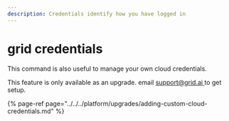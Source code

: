 ```yaml
---
description: Credentials identify how you have logged in
---
```


# grid credentials

This command is also useful to manage your own cloud credentials.

This feature is only available as an upgrade. email [support@grid.ai ](mailto:support@grid.ai)to get setup.

{% page-ref page="../../../platform/upgrades/adding-custom-cloud-credentials.md" %}



